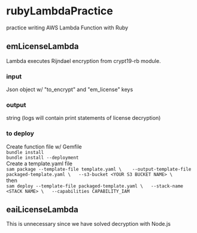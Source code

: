 # rubyLambdaPractice
practice writing AWS Lambda Function with Ruby

## emLicenseLambda
Lambda executes Rijndael encryption from crypt19-rb module.
### input
Json object w/ "to_encrypt" and "em_license" keys
### output
string (logs will contain print statements of license decryption)

### to deploy
Create function file w/ Gemfile  
 ` bundle install `   
 ` bundle install --deployment `   
Create a template.yaml file    
` sam package --template-file template.yaml \   
 --output-template-file packaged-template.yaml \  
--s3-bucket <YOUR S3 BUCKET NAME> \ `  
then  
` sam deploy --template-file packaged-template.yaml \  
 --stack-name <STACK NAME> \  
 --capabilities CAPABILITY_IAM `     

## eaiLicenseLambda
This is unnecessary since we have solved decryption with Node.js
